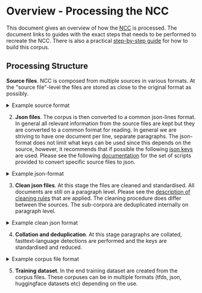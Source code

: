 # Overview - Processing the NCC
This document gives an overview of how the [NCC](corpus_description.md) is processed. The document links to guides with the exact steps that needs to be performed to recreate the NCC. There is also a practical [step-by-step guide](step_by_step_guide.md) for how to build this corpus.

## Processing Structure

**Source files**. NCC is composed from multiple sources in various formats. At the "source file"-level the files are stored as close to the original format as possibly.
<details>
  <summary>Example source format</summary>
 
```text
Bygda Ålfoten vart ein del av Bremanger kommune då Davik kommune vart delt i tre ved kommunereguleringa i 1964. (Foto: Arild Nybø, NRK)
I mellomalderen låg det ei kyrkje på Utvær. Utvær ligg åtte km vestanfor dei andre øyane i Solund, og er det vestlegaste punktet i Noreg som har vore busett. Kvifor vart det bygd eit gudshus bokstaveleg tala midt ute i havet?
```
  
</details>

2) **Json files**. The corpus is then converted to a common json-lines format. In general all relevant information from the source files are kept but they are converted to a common format for reading. In general we are striving to have one document per line, separate paragraphs. The json-format does not limit what keys can be used since this depends on the source, however, it recommends that if possible the following [json keys](json_format.md) are used. Please see the following [documentation](create_scripts.md) for the set of scripts provided to convert specific source files to json.

<details>
  <summary>Example json-format</summary>

  ```json
 
  {
  "doc_type": "oscar_nn",
  "id": "oscar_nn_2",
  "language_reported": "nn",
  "paragraphs": [
    {
      "paragraph_id": 0,
      "text": "Bygda Ålfoten vart ein del av Bremanger kommune då Davik kommune vart delt i tre ved kommunereguleringa i 1964. (Foto: Arild Nybø, NRK)"
    },
    {
      "paragraph_id": 1,
      "text": "I mellomalderen låg det ei kyrkje på Utvær. Utvær ligg åtte km vestanfor dei andre øyane i Solund, og er det vestlegaste punktet i Noreg som har vore busett. Kvifor vart det bygd eit gudshus bokstaveleg tala midt ute i havet?"
    }
  ]
}
  
```
  
</details>

3) **Clean json files**. At this stage the files are cleaned and standardised. All documents are still on a paragraph level. Please see the [description of cleaning rules](cleaning_rules_description.md) that are applied. The cleaning procedure does differ between the sources. The sub-corpora are deduplicated internally on paragraph level.

<details>
  <summary>Example clean json format</summary>

  ```json
 
{
  "doc_type": "oscar_nn",
  "id": "oscar_nn_2",
  "publish_year": 2021,
  "doc_length": 360,
  "paragraphs": [
    {
      "paragraph_id": 0,
      "text": "Bygda Ålfoten vart ein del av Bremanger kommune då Davik kommune vart delt i tre ved kommunereguleringa i 1964. (Foto: Arild Nybø, NRK)",
      "hash": "0022d3206973366fc86dc83bb3718757"
    },
    {
      "paragraph_id": 1,
      "text": "I mellomalderen låg det ei kyrkje på Utvær. Utvær ligg åtte km vestanfor dei andre øyane i Solund, og er det vestlegaste punktet i Noreg som har vore busett. Kvifor vart det bygd eit gudshus bokstaveleg tala midt ute i havet?",
      "hash": "30743e4da2e8120bba8fa7576f60f082"
    }
  ]
}
  
```
  
</details>

4) **Collation and deduplication**. At this stage paragraphs are collated, fasttext-language detections are performed and the keys are standardised and reduced. 
<details>
  <summary>Example corpus file format</summary>

  ```json
 {
  "id": "oscar_nn_2000",
  "doc_type": "oscar_nn",
  "publish_year": 2021,
  "lang_fasttext": "nn",
  "lang_fasttext_conf": "0.823",
  "text": "Men skal ein forhandle, må det også vere forhandlingsvilje. Og evne til å både skape og utnytte eit forhandlingsrom. Partane må, ikkje minst i eit hovudoppgjer, vurdere situasjonen både på kort og lang sikt. Store delar av offentleg sektor står i ein heilt annan situasjon enn industrien og ein del andre næringar. I offentleg sektor er det ikkje mangel på arbeid og oppgåver. Det som manglar er folk med nødvendig utdanning og kompetanse."
}
```
  
</details>

5) **Training dataset**. In the end training dataset are created from the corpus files. These corpuses can be in multiple formats (tfds, json, huggingface datasets etc) depending on the use. 
